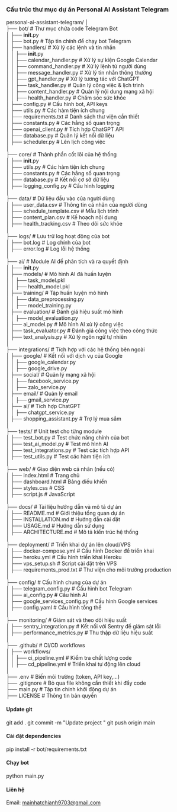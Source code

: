 ### Cấu trúc thư mục dự án Personal AI Assistant Telegram

personal-ai-assistant-telegram/
│  
├── bot/                               # Thư mục chứa code Telegram Bot  
│   ├── __init__.py  
│   ├── bot.py                         # Tập tin chính để chạy bot Telegram  
│   ├── handlers/                       # Xử lý các lệnh và tin nhắn  
│   │   ├── __init__.py  
│   │   ├── calendar_handler.py         # Xử lý sự kiện Google Calendar  
│   │   ├── command_handler.py          # Xử lý lệnh từ người dùng  
│   │   ├── message_handler.py          # Xử lý tin nhắn thông thường  
│   │   ├── gpt_handler.py              # Xử lý tương tác với ChatGPT  
│   │   ├── task_handler.py              # Quản lý công việc & lịch trình  
│   │   ├── content_handler.py           # Quản lý nội dung mạng xã hội  
│   │   ├── health_handler.py            # Chăm sóc sức khỏe  
│   ├── config.py                        # Cấu hình bot, API keys  
│   ├── utils.py                          # Các hàm tiện ích chung  
│   ├── requirements.txt                  # Danh sách thư viện cần thiết  
│   ├── constants.py                       # Các hằng số quan trọng  
│   ├── openai_client.py                   # Tích hợp ChatGPT API  
│   ├── database.py                         # Quản lý kết nối dữ liệu  
│   ├── scheduler.py                        # Lên lịch công việc  
│  
├── core/                             # Thành phần cốt lõi của hệ thống  
│   ├── __init__.py  
│   ├── utils.py                        # Các hàm tiện ích chung  
│   ├── constants.py                     # Các hằng số quan trọng  
│   ├── database.py                      # Kết nối cơ sở dữ liệu  
│   ├── logging_config.py                 # Cấu hình logging  
│  
├── data/                             # Dữ liệu đầu vào của người dùng  
│   ├── user_data.csv                   # Thông tin cá nhân của người dùng  
│   ├── schedule_template.csv            # Mẫu lịch trình  
│   ├── content_plan.csv                  # Kế hoạch nội dung  
│   ├── health_tracking.csv               # Theo dõi sức khỏe  
│  
├── logs/                             # Lưu trữ log hoạt động của bot  
│   ├── bot.log                           # Log chính của bot  
│   ├── error.log                         # Log lỗi hệ thống  
│  
├── ai/                               # Module AI để phân tích và ra quyết định  
│   ├── __init__.py  
│   ├── models/                         # Mô hình AI đã huấn luyện  
│   │   ├── task_model.pkl  
│   │   ├── health_model.pkl  
│   ├── training/                        # Tập huấn luyện mô hình  
│   │   ├── data_preprocessing.py  
│   │   ├── model_training.py  
│   ├── evaluation/                      # Đánh giá hiệu suất mô hình  
│   │   ├── model_evaluation.py  
│   ├── ai_model.py                       # Mô hình AI xử lý công việc  
│   ├── task_evaluator.py                  # Đánh giá công việc theo công thức  
│   ├── text_analysis.py                   # Xử lý ngôn ngữ tự nhiên  
│  
├── integrations/                    # Tích hợp với các hệ thống bên ngoài  
│   ├── google/                         # Kết nối với dịch vụ của Google  
│   │   ├── google_calendar.py  
│   │   ├── google_drive.py  
│   ├── social/                         # Quản lý mạng xã hội  
│   │   ├── facebook_service.py  
│   │   ├── zalo_service.py  
│   ├── email/                          # Quản lý email  
│   │   ├── gmail_service.py  
│   ├── ai/                             # Tích hợp ChatGPT  
│   │   ├── chatgpt_service.py  
│   ├── shopping_assistant.py             # Trợ lý mua sắm  
│  
├── tests/                           # Unit test cho từng module  
│   ├── test_bot.py                      # Test chức năng chính của bot  
│   ├── test_ai_model.py                  # Test mô hình AI  
│   ├── test_integrations.py               # Test các tích hợp API  
│   ├── test_utils.py                       # Test các hàm tiện ích  
│  
├── web/                             # Giao diện web cá nhân (nếu có)  
│   ├── index.html                      # Trang chủ  
│   ├── dashboard.html                   # Bảng điều khiển  
│   ├── styles.css                        # CSS  
│   ├── script.js                          # JavaScript  
│  
├── docs/                            # Tài liệu hướng dẫn và mô tả dự án  
│   ├── README.md                         # Giới thiệu tổng quan dự án  
│   ├── INSTALLATION.md                    # Hướng dẫn cài đặt  
│   ├── USAGE.md                            # Hướng dẫn sử dụng  
│   ├── ARCHITECTURE.md                      # Mô tả kiến trúc hệ thống  
│  
├── deployment/                      # Triển khai dự án lên cloud/VPS  
│   ├── docker-compose.yml                # Cấu hình Docker để triển khai  
│   ├── heroku.yml                         # Cấu hình triển khai Heroku  
│   ├── vps_setup.sh                        # Script cài đặt trên VPS  
│   ├── requirements_prod.txt               # Thư viện cho môi trường production  
│  
├── config/                          # Cấu hình chung của dự án  
│   ├── telegram_config.py                # Cấu hình bot Telegram  
│   ├── ai_config.py                       # Cấu hình AI  
│   ├── google_services_config.py          # Cấu hình Google services  
│   ├── config.yaml                         # Cấu hình tổng thể  
│  
├── monitoring/                      # Giám sát và theo dõi hiệu suất  
│   ├── sentry_integration.py              # Kết nối với Sentry để giám sát lỗi  
│   ├── performance_metrics.py              # Thu thập dữ liệu hiệu suất  
│  
├── .github/                          # CI/CD workflows  
│   ├── workflows/  
│   │   ├── ci_pipeline.yml                # Kiểm tra chất lượng code  
│   │   ├── cd_pipeline.yml                # Triển khai tự động lên cloud  
│  
├── .env                               # Biến môi trường (token, API key,...)  
├── .gitignore                          # Bỏ qua file không cần thiết khi đẩy code  
├── main.py                             # Tập tin chính khởi động dự án  
├── LICENSE                             # Thông tin bản quyền  


#### Update git
git add .
git commit -m "Update project "
git push origin main

#### Cài đặt dependencies
pip install -r bot/requirements.txt

#### Chạy bot
python main.py

#### Liên hệ
Email: mainhatchianh9703@gmail.com